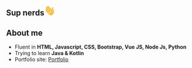 <h2>Sup nerds<img src="https://raw.githubusercontent.com/ABSphreak/ABSphreak/master/gifs/Hi.gif" width="30px"></h2>

## About me

- Fluent in **HTML, Javascript, CSS, Bootstrap, Vue JS, Node Js, Python**
- Trying to learn **Java & Kotlin**
- Portfolio site: [Portfolio](https://www.denomi.dev/home)
